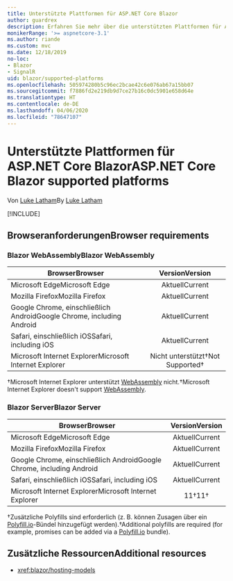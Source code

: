 ```yaml
---
title: Unterstützte Plattformen für ASP.NET Core Blazor
author: guardrex
description: Erfahren Sie mehr über die unterstützten Plattformen für ASP.NET Core Blazor.
monikerRange: '>= aspnetcore-3.1'
ms.author: riande
ms.custom: mvc
ms.date: 12/18/2019
no-loc:
- Blazor
- SignalR
uid: blazor/supported-platforms
ms.openlocfilehash: 505974280b5c96ec2bcae42c6e076ab67a15bb07
ms.sourcegitcommit: f7886fd2e219db9d7ce27b16c0dc5901e658d64e
ms.translationtype: HT
ms.contentlocale: de-DE
ms.lasthandoff: 04/06/2020
ms.locfileid: "78647107"
---
```

# <a name="aspnet-core-blazor-supported-platforms"></a><span data-ttu-id="ef2ce-103">Unterstützte Plattformen für ASP.NET Core Blazor</span><span class="sxs-lookup"><span data-stu-id="ef2ce-103">ASP.NET Core Blazor supported platforms</span></span>

<span data-ttu-id="ef2ce-104">Von [Luke Latham](https://github.com/guardrex)</span><span class="sxs-lookup"><span data-stu-id="ef2ce-104">By [Luke Latham](https://github.com/guardrex)</span></span>

[!INCLUDE[](~/includes/blazorwasm-preview-notice.md)]

## <a name="browser-requirements"></a><span data-ttu-id="ef2ce-105">Browseranforderungen</span><span class="sxs-lookup"><span data-stu-id="ef2ce-105">Browser requirements</span></span>

### <a name="blazor-webassembly"></a><span data-ttu-id="ef2ce-106">Blazor WebAssembly</span><span class="sxs-lookup"><span data-stu-id="ef2ce-106">Blazor WebAssembly</span></span>

| <span data-ttu-id="ef2ce-107">Browser</span><span class="sxs-lookup"><span data-stu-id="ef2ce-107">Browser</span></span>                          | <span data-ttu-id="ef2ce-108">Version</span><span class="sxs-lookup"><span data-stu-id="ef2ce-108">Version</span></span>               |
| -------------------------------- | :-------------------: |
| <span data-ttu-id="ef2ce-109">Microsoft Edge</span><span class="sxs-lookup"><span data-stu-id="ef2ce-109">Microsoft Edge</span></span>                   | <span data-ttu-id="ef2ce-110">Aktuell</span><span class="sxs-lookup"><span data-stu-id="ef2ce-110">Current</span></span>               |
| <span data-ttu-id="ef2ce-111">Mozilla Firefox</span><span class="sxs-lookup"><span data-stu-id="ef2ce-111">Mozilla Firefox</span></span>                  | <span data-ttu-id="ef2ce-112">Aktuell</span><span class="sxs-lookup"><span data-stu-id="ef2ce-112">Current</span></span>               |
| <span data-ttu-id="ef2ce-113">Google Chrome, einschließlich Android</span><span class="sxs-lookup"><span data-stu-id="ef2ce-113">Google Chrome, including Android</span></span> | <span data-ttu-id="ef2ce-114">Aktuell</span><span class="sxs-lookup"><span data-stu-id="ef2ce-114">Current</span></span>               |
| <span data-ttu-id="ef2ce-115">Safari, einschließlich iOS</span><span class="sxs-lookup"><span data-stu-id="ef2ce-115">Safari, including iOS</span></span>            | <span data-ttu-id="ef2ce-116">Aktuell</span><span class="sxs-lookup"><span data-stu-id="ef2ce-116">Current</span></span>               |
| <span data-ttu-id="ef2ce-117">Microsoft Internet Explorer</span><span class="sxs-lookup"><span data-stu-id="ef2ce-117">Microsoft Internet Explorer</span></span>      | <span data-ttu-id="ef2ce-118">Nicht unterstützt&dagger;</span><span class="sxs-lookup"><span data-stu-id="ef2ce-118">Not Supported&dagger;</span></span> |

<span data-ttu-id="ef2ce-119">&dagger;Microsoft Internet Explorer unterstützt [WebAssembly](https://webassembly.org) nicht.</span><span class="sxs-lookup"><span data-stu-id="ef2ce-119">&dagger;Microsoft Internet Explorer doesn't support [WebAssembly](https://webassembly.org).</span></span>

### <a name="blazor-server"></a><span data-ttu-id="ef2ce-120">Blazor Server</span><span class="sxs-lookup"><span data-stu-id="ef2ce-120">Blazor Server</span></span>

| <span data-ttu-id="ef2ce-121">Browser</span><span class="sxs-lookup"><span data-stu-id="ef2ce-121">Browser</span></span>                          | <span data-ttu-id="ef2ce-122">Version</span><span class="sxs-lookup"><span data-stu-id="ef2ce-122">Version</span></span>    |
| -------------------------------- | :--------: |
| <span data-ttu-id="ef2ce-123">Microsoft Edge</span><span class="sxs-lookup"><span data-stu-id="ef2ce-123">Microsoft Edge</span></span>                   | <span data-ttu-id="ef2ce-124">Aktuell</span><span class="sxs-lookup"><span data-stu-id="ef2ce-124">Current</span></span>    |
| <span data-ttu-id="ef2ce-125">Mozilla Firefox</span><span class="sxs-lookup"><span data-stu-id="ef2ce-125">Mozilla Firefox</span></span>                  | <span data-ttu-id="ef2ce-126">Aktuell</span><span class="sxs-lookup"><span data-stu-id="ef2ce-126">Current</span></span>    |
| <span data-ttu-id="ef2ce-127">Google Chrome, einschließlich Android</span><span class="sxs-lookup"><span data-stu-id="ef2ce-127">Google Chrome, including Android</span></span> | <span data-ttu-id="ef2ce-128">Aktuell</span><span class="sxs-lookup"><span data-stu-id="ef2ce-128">Current</span></span>    |
| <span data-ttu-id="ef2ce-129">Safari, einschließlich iOS</span><span class="sxs-lookup"><span data-stu-id="ef2ce-129">Safari, including iOS</span></span>            | <span data-ttu-id="ef2ce-130">Aktuell</span><span class="sxs-lookup"><span data-stu-id="ef2ce-130">Current</span></span>    |
| <span data-ttu-id="ef2ce-131">Microsoft Internet Explorer</span><span class="sxs-lookup"><span data-stu-id="ef2ce-131">Microsoft Internet Explorer</span></span>      | <span data-ttu-id="ef2ce-132">11&dagger;</span><span class="sxs-lookup"><span data-stu-id="ef2ce-132">11&dagger;</span></span> |

<span data-ttu-id="ef2ce-133">&dagger;Zusätzliche Polyfills sind erforderlich (z. B. können Zusagen über ein [Polyfill.io](https://polyfill.io/v3/)-Bündel hinzugefügt werden).</span><span class="sxs-lookup"><span data-stu-id="ef2ce-133">&dagger;Additional polyfills are required (for example, promises can be added via a [Polyfill.io](https://polyfill.io/v3/) bundle).</span></span>

## <a name="additional-resources"></a><span data-ttu-id="ef2ce-134">Zusätzliche Ressourcen</span><span class="sxs-lookup"><span data-stu-id="ef2ce-134">Additional resources</span></span>

* <xref:blazor/hosting-models>
